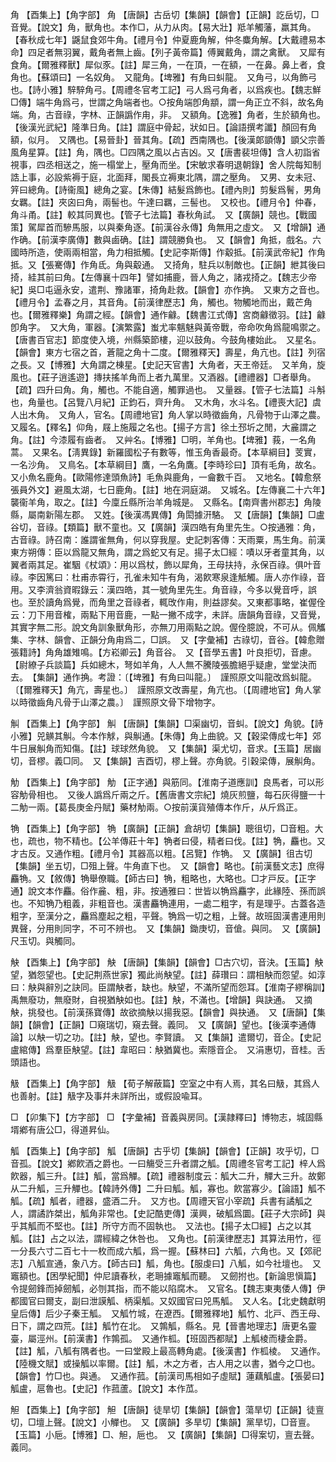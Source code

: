 <!-- { "loadSidebar": true } -->
角	【酉集上】【角字部】	角	【唐韻】古岳切【集韻】【韻會】【正韻】訖岳切，□音覺。【說文】角，獸角也。本作□，从力从肉。【易大壯】羝羊觸藩，羸其角。【春秋成七年】鼷鼠食郊牛角。【禮月令】仲夏鹿角解，仲冬麋角解。【大戴禮易本命】四足者無羽翼，戴角者無上齒。【列子黃帝篇】傅翼戴角，謂之禽獸。　又犀有食角。【爾雅釋獸】犀似豕。【註】犀三角，一在頂，一在額，一在鼻。鼻上者，食角也。【蘇頌曰】一名奴角。　又龍角。【埤雅】有角曰虯龍。　又角弓，以角飾弓也。【詩小雅】騂騂角弓。【周禮冬官考工記】弓人爲弓角者，以爲疾也。【魏志鮮□傳】端牛角爲弓，世謂之角端者也。○按角端卽角顓，謂一角正立不斜，故名角端。角，古音祿，字林、正韻譌作甪，非。　又額角。【逸雅】角者，生於額角也。【後漢光武紀】隆準日角。【註】謂庭中骨起，狀如日。【論語撰考讖】顏回有角額，似月。　又隅也。【易晉卦】晉其角。【疏】西南隅也。【後漢郞顗傳】顗父宗善風角星算。【註】角，隅也。□四隅之風以占吉凶。又【唐書裴坦傳】含人初詣省視事，四丞相送之，施一榻堂上，壓角而坐。【宋敏求春明退朝錄】舍人院每知制誥上事，必設紫褥于庭，北面拜，閣長立褥東北隅，謂之壓角。　又男、女未冠、笄曰總角。【詩衞風】總角之宴。【朱傳】結髮爲飾也。【禮內則】剪髮爲鬌，男角女羈。【註】夾囟曰角，兩髻也。午達曰羈，三髻也。　又校也。【禮月令】仲春，角斗甬。【註】較其同異也。【管子七法篇】春秋角試。　又【廣韻】競也。【戰國策】駕犀首而驂馬服，以與秦角逐。【前漢谷永傳】角無用之虛文。　又【增韻】通作确。【前漢李廣傳】數與鹵确。【註】謂競勝負也。　又【韻會】角抵，戲名。六國時所造，使兩兩相當，角力相抵觸。【史記李斯傳】作觳抵。【前漢武帝紀】作角抵。又【張騫傳】作角氐。角與觳通。　又掎角，駐兵以制敵也。【正韻】紲其後曰掎，絓其前曰角。【左傳襄十四年】譬如捕鹿，晉人角之，諸戎掎之。【魏志少帝紀】吳□屯逼永安，遣荆、豫諸軍，掎角赴救。【韻會】亦作捔。　又東方之音也。【禮月令】孟春之月，其音角。【前漢律歷志】角，觸也。物觸地而出，戴芒角也。【爾雅釋樂】角謂之經。【韻會】通作龣。【魏書江式傳】宮商龣徵羽。【註】龣卽角字。　又大角，軍器。【演繁露】蚩尤率魑魅與黃帝戰，帝命吹角爲龍鳴禦之。【唐書百官志】節度使入境，州縣築節樓，迎以鼓角。今鼓角樓始此。　又星名。【韻會】東方七宿之首，蒼龍之角十二度。【爾雅釋天】壽星，角亢也。【註】列宿之長。又【博雅】大角謂之棟星。【史記天官書】大角者，天王帝廷。　又羊角，旋風也。【莊子逍遙遊】摶扶搖羊角而上者九萬里。又酒器。【禮禮器】□者舉角。【疏】四升曰角。角，觸也。不能自適，觸罪過也。　又量器。【管子七法篇】斗斛也，角量也。【呂覽八月紀】正鈞石，齊升角。　又木角，水斗名。【禮喪大記】虞人出木角。　又角人，官名。【周禮地官】角人掌以時徵齒角，凡骨物于山澤之農。　又履名。【釋名】仰角，屐上施履之名也。【揚子方言】徐土邳圻之閒，大麄謂之角。【註】今漆履有齒者。　又艸名。【博雅】□明，羊角也。【埤雅】莪，一名角蒿。　又果名。【淸異錄】新羅國松子有數等，惟玉角香最奇。【本草綱目】芰實，一名沙角。　又鳥名。【本草綱目】鷹，一名角鷹。【李時珍曰】頂有毛角，故名。　又小魚名鹿角。【歐陽修達頭魚詩】毛魚與鹿角，一龠數千百。　又地名。【韓愈祭張員外文】避風太湖，七日鹿角。【註】地在洞庭湖。　又城名。【左傳襄二十六年】襲衞羊角，取之。【註】今廩丘縣所治羊角城是。　又縣名。【南齊書州郡志】角陵縣，屬南新陽左郡。　又姓。【後漢馮異傳】角閎據汧駱。　又【唐韻】【集韻】□盧谷切，音祿。【類篇】獸不童也。又【廣韻】漢四皓有角里先生。○按通雅：角，古音祿。詩召南：誰謂雀無角，何以穿我屋。史記刺客傳：天雨粟，馬生角。前漢東方朔傳：臣以爲龍又無角，謂之爲蛇又有足。揚子太□經：嘖以牙者童其角，以翼者兩其足。崔駰《杖頌》：用以爲杖，飾以犀角，王母扶持，永保百祿。俱叶音祿。李因篤曰：杜甫赤霄行，孔雀未知牛有角，渴飮寒泉逢觝觸。唐人亦作祿，音用。又李濟翁資暇錄云：漢四皓，其一號角里先生。角音祿，今多以覺音呼，誤也。至於讀角爲覺，而角里之音祿者，輒攺作甪，則益謬矣。又東都事略，崔偓佺云：刀下用音榷，兩點下用音鹿，一點一撇不成字，未詳。唐韻角音祿，又音覺，其實字無二形。說文角訓象獸角形，亦無刀用兩點之說。偓佺臆說，不可从。佩觿集、字林、韻會、正韻分角甪爲二，□誤。　又【字彙補】古祿切，音谷。【韓愈贈張籍詩】角角雄雉鳴。【方崧卿云】角音谷。　又【音學五書】叶良拒切，音慮。【尉繚子兵談篇】兵如總木，弩如羊角，人人無不騰陵張膽絕乎疑慮，堂堂決而去。　【集韻】通作捔。考證：〔【埤雅】有角曰叫龍。〕　謹照原文叫龍改爲虯龍。〔【爾雅釋天】角亢，壽星也。〕　謹照原文改壽星，角亢也。〔【周禮地官】角人掌以時徵齒角凡骨于山澤之農。〕　謹照原文骨下增物字。 

觓	【酉集上】【角字部】	觓	【唐韻】【集韻】□渠幽切，音虯。【說文】角貌。【詩小雅】兕觵其觓。今本作觩，與觓通。【朱傳】角上曲貌。又【穀梁傳成七年】郊牛日展觓角而知傷。【註】球球然角貌。　又【集韻】渠尤切，音求。【玉篇】居幽切，音樛。義□同。　又【集韻】吉酉切，樛上聲。亦角貌。引穀梁傳，展觓角。

觔	【酉集上】【角字部】	觔	【正字通】與筋同。【淮南子道應訓】良馬者，可以形容觔骨相也。　又後人譌爲斤兩之斤。【舊唐書文宗紀】燒灰煎鹽，每石灰得鹽一十二觔一兩。【葛長庚金丹賦】藥材觔兩。○按前漢貨殖傳本作斤，从斤爲正。

觕	【酉集上】【角字部】	觕	【廣韻】【正韻】倉胡切【集韻】聰徂切，□音粗。大也，疏也，物不精也。【公羊傳莊十年】觕者曰侵，精者曰伐。【註】觕，麤也。又才古反。又通作粗。【禮月令】其器高以粗。【呂覽】作觕。　又【廣韻】徂古切【集韻】坐五切，□殂上聲。牛角直下也。　又【韻會】略也。【前漢藝文志】庶得麤觕。又【敘傳】觕舉僚職。【師古曰】觕，粗略也，大略也。□才戸反。【正字通】說文本作麤。俗作麄、粗，非。按通雅曰：世皆以觕爲麤字，此緣陸、孫而誤也。不知觕乃粗義，非粗音也。漢書麤觕連用，一處二粗字，有是理乎。古蓋各造粗字，至漢分之，麤爲塵起之粗，平聲。觕爲一切之粗，上聲。故班固漢書連用則異聲，分用則同字，不可不辨也。　又【集韻】鋤庚切，音傖。與同。　又【廣韻】尺玉切。與觸同。

觖	【酉集上】【角字部】	觖	【唐韻】【集韻】【韻會】□古穴切，音決。【玉篇】觖望，猶怨望也。【史記荆燕世家】獨此尚觖望。【註】薛瓚曰：謂相觖而怨望。如淳曰：觖與辭別之訣同。臣謂觖者，缺也。觖望，不滿所望而怨耳。【淮南子繆稱訓】禹無廢功，無廢財，自視猶觖如也。【註】觖，不滿也。【增韻】與訣通。　又摘觖，挑發也。【前漢孫寶傳】故欲摘觖以揚我惡。【韻會】與抉通。　又【唐韻】【集韻】【韻會】【正韻】□窺瑞切，窺去聲。義同。　又【廣韻】望也。【後漢李通傳論】以觖一切之功。【註】觖，望也。李賢讀。　又【集韻】遣爾切，音企。【史記盧綰傳】爲羣臣觖望。【註】韋昭曰：觖猶冀也。索隱音企。　又涓惠切，音桂。舌頭語也。

觙	【酉集上】【角字部】	觙	【荀子解蔽篇】空室之中有人焉，其名曰觙，其爲人也善射。【註】觙字及事幷未詳所出，或假設喩耳。

□	【卯集下】【方字部】	□	【字彙補】音義與房同。【漢隷釋曰】博物志，城固縣壻鄕有唐公□，得道昇仙。

觚	【酉集上】【角字部】	觚	【唐韻】古乎切【集韻】【韻會】【正韻】攻乎切，□音孤。【說文】鄕飮酒之爵也。一曰觴受三升者謂之觚。【周禮冬官考工記】梓人爲飮器，觚三升。【註】觚，當爲觶。【疏】禮器制度云：觚大二升，觶大三升。故鄭从二升觚，三升觶也。【韓詩外傳】二升曰觚。觚，寡也。飮當寡少。【論語】觚不觚。【疏】觚者，禮器，盛酒二升。　又方也。【周禮天官小宰疏】兵書有譎觚之人，謂譎詐桀出，觚角非常也。【史記酷吏傳】漢興，破觚爲圜。【莊子大宗師】與乎其觚而不堅也。【註】所守方而不固執也。　又法也。【揚子太□經】占之以其觚。【註】占之以法，謂經緯之休咎也。　又角也。【前漢律歷志】其算法用竹，徑一分長六寸二百七十一枚而成六觚，爲一握。【蘇林曰】六觚，六角也。又【郊祀志】八觚宣通，象八方。【師古曰】觚，角也。【服虔曰】八觚，如今社壇也。　又竈額也。【困學紀聞】仲尼讀春秋，老耼據竈觚而聽。　又劒拊也。【新論思愼篇】令提劒鋒而掉劒觚，必刎其指，而不能以陷腐木。　又官名。【魏志東夷倭人傳】伊都國官曰爾支，副曰泄謨觚、柄渠觚。又奴國官曰兕馬觚。　又人名。【北史魏獻明皇后傳】后少子秦王觚。　又觚竹城，在遼西。【爾雅釋地】觚竹、北戸、西王母、日下，謂之四荒。【註】觚竹在北。　又鶉觚，縣名。見【晉書地理志】唐更名靈臺，屬涇州。【前漢書】作鶉孤。　又通作柧。【班固西都賦】上觚棱而棲金爵。【註】觚，八觚有隅者也。一曰堂殿上最高轉角處。【後漢書】作柧棱。　又通作。【陸機文賦】或操觚以率爾。【註】觚，木之方者，古人用之以書，猶今之□也。【韻會】竹□也。與通。　又通作菰。【前漢司馬相如子虛賦】蓮藕觚盧。【張晏曰】觚盧，扈魯也。【史記】作菰蘆。【說文】本作苽。

觛	【酉集上】【角字部】	觛	【唐韻】徒旱切【集韻】【韻會】蕩旱切【正韻】徒亶切，□壇上聲。【說文】小觶也。　又【廣韻】多旱切【集韻】黨旱切，□音亶。【玉篇】小巵。【博雅】□、觛，巵也。　又【廣韻】【集韻】□得案切，亶去聲。義同。

